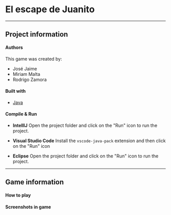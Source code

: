 # El escape de Juanito

---
## Project information

#### Authors
This game was created by:
* José Jaime
* Miriam Malta
* Rodrigo Zamora

#### Built with
* [Java](https://www.java.com/)

#### Compile & Run
* **IntellIJ**
Open the project folder and click on the "Run" icon to run the project.
  
* **Visual Studio Code**
Install the `vscode-java-pack` extension and then click on the "Run" icon
  
* **Eclipse**
  Open the project folder and click on the "Run" icon to run the project.
---
## Game information
#### How to play
#### Screenshots in game
